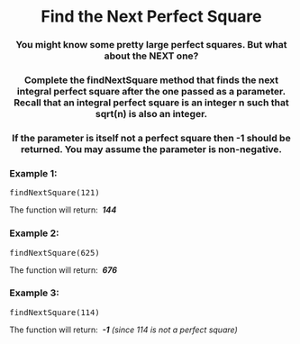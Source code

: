 <div align = "center">

# Find the Next Perfect Square

</div>

<div align = "center">

<h3>You might know some pretty large perfect squares. But what about the NEXT one?</h3>

<h3>Complete the findNextSquare method that finds the next integral perfect square after the one passed as a parameter. Recall that an integral perfect square is an integer n such that sqrt(n) is also an integer.</h3>

<h3>If the parameter is itself not a perfect square then -1 should be returned. You may assume the parameter is non-negative.</h3>

</div>

<h3>Example 1:</h3>

<pre>findNextSquare(121)</pre>

<p>The function will return: &nbsp;<strong><em>144</em></strong></p>

<h3>Example 2:</h3>

<pre>findNextSquare(625)</pre>

<p>The function will return: &nbsp;<strong><em>676</em></strong></p>

<h3>Example 3:</h3>

<pre>findNextSquare(114)</pre>

<p>The function will return: &nbsp;<em><strong>-1</strong>&nbsp;(since 114 is not a perfect square)</em></p>
